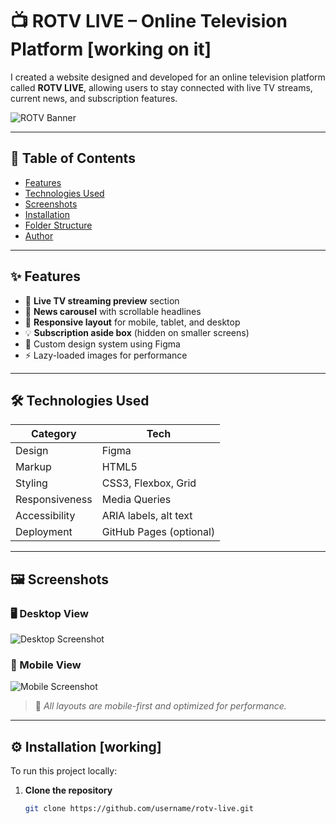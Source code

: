 # 📺 ROTV LIVE – Online Television Platform [working on it]

I created a website designed and developed for an online television platform called **ROTV LIVE**, allowing users to stay connected with live TV streams, current news, and subscription features.

![ROTV Banner](./screenshots/banner.png)

---

## 📌 Table of Contents

- [Features](#features)
- [Technologies Used](#technologies-used)
- [Screenshots](#screenshots)
- [Installation](#installation)
- [Folder Structure](#folder-structure)
- [Author](#author)

---

## ✨ Features

- 🎥 **Live TV streaming preview** section
- 📰 **News carousel** with scrollable headlines
- 📱 **Responsive layout** for mobile, tablet, and desktop
- 💡 **Subscription aside box** (hidden on smaller screens)
- 🎨 Custom design system using Figma
- ⚡ Lazy-loaded images for performance

---

## 🛠️ Technologies Used

| Category     | Tech                     |
|--------------|--------------------------|
| Design       | Figma                    |
| Markup       | HTML5                    |
| Styling      | CSS3, Flexbox, Grid      |
| Responsiveness | Media Queries           |
| Accessibility| ARIA labels, alt text    |
| Deployment   | GitHub Pages (optional)  |

---

## 🖼️ Screenshots

### 🖥️ Desktop View
![Desktop Screenshot](./screenshots/desktop.png)

### 📱 Mobile View
![Mobile Screenshot](./screenshots/mobile.png)

> 📌 *All layouts are mobile-first and optimized for performance.*

---

## ⚙️ Installation [working]

To run this project locally:

1. **Clone the repository**
   ```bash
   git clone https://github.com/username/rotv-live.git
